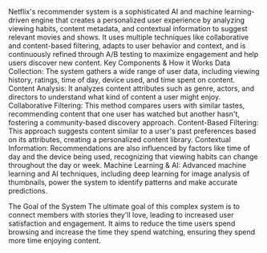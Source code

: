 Netflix's recommender system is a sophisticated AI and machine learning-driven engine that creates a personalized user experience by analyzing viewing habits, content metadata, and contextual information to suggest relevant movies and shows. It uses multiple techniques like collaborative and content-based filtering, adapts to user behavior and context, and is continuously refined through A/B testing to maximize engagement and help users discover new content. 
Key Components & How it Works
Data Collection: The system gathers a wide range of user data, including viewing history, ratings, time of day, device used, and time spent on content. 
Content Analysis: It analyzes content attributes such as genre, actors, and directors to understand what kind of content a user might enjoy. 
Collaborative Filtering: This method compares users with similar tastes, recommending content that one user has watched but another hasn't, fostering a community-based discovery approach. 
Content-Based Filtering: This approach suggests content similar to a user's past preferences based on its attributes, creating a personalized content library. 
Contextual Information: Recommendations are also influenced by factors like time of day and the device being used, recognizing that viewing habits can change throughout the day or week. 
Machine Learning & AI: Advanced machine learning and AI techniques, including deep learning for image analysis of thumbnails, power the system to identify patterns and make accurate predictions. 

The Goal of the System
The ultimate goal of this complex system is to connect members with stories they'll love, leading to increased user satisfaction and engagement. It aims to reduce the time users spend browsing and increase the time they spend watching, ensuring they spend more time enjoying content. 
